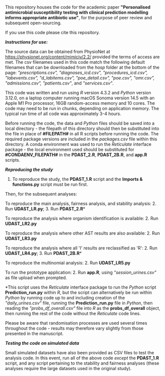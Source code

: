 This repository houses the code for the academic paper **"Personalised antimicrobial susceptibility testing with clinical prediction modelling informs appropriate antibiotic use"**, for the purpose of peer review and subsequent open-sourcing.

If you use this code please cite this repository.

***Instructions for use:***

The source data can be obtained from PhysioNet at https://physionet.org/content/mimiciv/2.2/ provided the terms of access are met. The csv filenames used in this code match the following default filenames that can be downloaded from the *hosp* folder at the bottom of the page: *"prescriptions.csv", "diagnoses_icd.csv", "procedures_icd.csv", "labevents.csv", "d_labitems.csv", "poe_detail.csv", "poe.csv", "omr.csv", "admissions.csv", "patients.csv"*, and *"services.csv"*.

This code was written and run using *R* version 4.3.2 and *Python* version 3.12.0, on a laptop computer running macOS Sonoma version 14.5 with an Apple M1 Pro processor, 16GB random-access memory and 10 cores. The code may need to be run in chunks, depending on application memory. The typical run time of all code was approximately 3-4 hours.

Before running the code, the data and *Python* files should be saved into a local directory - the filepath of this directory should then be substituted into the file in place of **#FILEPATH#** in all R scripts before running the code. The required package versions are included in the *packages.csv* file within this directory. A conda environment was used to run the *Reticulate* interface package - the local environment used should be substituted for **#CONDAENV_FILEPATH#** in the **PDAST_2.R**, **PDAST_2B.R**, and **app.R** scripts.

***Reproducing the study***

1. To reproduce the study, the **PDAST_1.R** script and the **Imports & functions.py** script must be run first.

Then, for the subsequent analyses:

To reproduce the main analysis, fairness analysis, and stability analysis: 
2. Run **UDAST_LR.py**; 
3. Run **PDAST_2.R***

To reproduce the analysis where organism identification is available: 
2. Run **UDAST_LR2.py**

To reproduce the analysis where other AST results are also available: 
2. Run **UDAST_LR3.py**

To reproduce the analysis where all 'I' results are reclassified as 'R': 
2. Run **UDAST_LR4.py**; 
3. Run **PDAST_2B.R***

To reproduce the multinomial analysis: 
2. Run **UDAST_LR5.py**

To run the prototype application: 
2. Run **app.R**, using *"session_urines.csv"* as file upload when prompted.

*This script uses the *Reticulate* interface package to run the *Python* script **Prediction_run.py** within *R*, but the script can alternatively be run within *Python* by running code up to and including creation of the *"daily_urines.csv"* file, running the **Prediction_run.py** file in *Python*, then reading the *"probs_df_overall.csv"* file into *R* as the **probs_df_overall** object, then running the rest of the code without the *Reticulate* code lines.

Please be aware that randomisation processes are used several times throughout the code - results may therefore vary slightly from those presented in the manuscript.


***Testing the code on simulated data***

Small simulated datasets have also been provided as CSV files to test the analysis code. In this event, run all of the above code *except* the **PDAST_1.R** script, and any script pertaining to the stability and fairness analyses (these analyses require the large datasets used in the original study).
